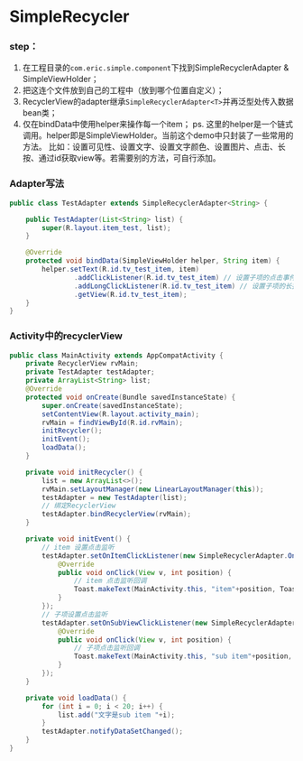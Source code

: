 # SimpleRecycler
### step：
1. 在工程目录的```com.eric.simple.component```下找到SimpleRecyclerAdapter &amp; SimpleViewHolder；
2. 把这连个文件放到自己的工程中（放到哪个位置自定义）；
3. RecyclerView的adapter继承```SimpleRecyclerAdapter<T>```并再泛型处传入数据bean类；
4. 仅在bindData中使用helper来操作每一个item；
ps. 这里的helper是一个链式调用。helper即是SimpleViewHolder。当前这个demo中只封装了一些常用的方法。
比如：设置可见性、设置文字、设置文字颜色、设置图片、点击、长按、通过id获取view等。若需要别的方法，可自行添加。
### Adapter写法
```java
public class TestAdapter extends SimpleRecyclerAdapter<String> {

    public TestAdapter(List<String> list) {
        super(R.layout.item_test, list);
    }

    @Override
    protected void bindData(SimpleViewHolder helper, String item) {
        helper.setText(R.id.tv_test_item, item)
                .addClickListener(R.id.tv_test_item) // 设置子项的点击事件监听
                .addLongClickListener(R.id.tv_test_item) // 设置子项的长按事件监听
                .getView(R.id.tv_test_item);
    }
}
```
### Activity中的recyclerView
```java
public class MainActivity extends AppCompatActivity {
    private RecyclerView rvMain;
    private TestAdapter testAdapter;
    private ArrayList<String> list;
    @Override
    protected void onCreate(Bundle savedInstanceState) {
        super.onCreate(savedInstanceState);
        setContentView(R.layout.activity_main);
        rvMain = findViewById(R.id.rvMain);
        initRecycler();
        initEvent();
        loadData();
    }

    private void initRecycler() {
        list = new ArrayList<>();
        rvMain.setLayoutManager(new LinearLayoutManager(this));
        testAdapter = new TestAdapter(list);
        // 绑定RecyclerView
        testAdapter.bindRecyclerView(rvMain);
    }

    private void initEvent() {
        // item 设置点击监听
        testAdapter.setOnItemClickListener(new SimpleRecyclerAdapter.OnItemClickListener() {
            @Override
            public void onClick(View v, int position) {
                // item 点击监听回调
                Toast.makeText(MainActivity.this, "item"+position, Toast.LENGTH_SHORT).show();
            }
        });
        // 子项设置点击监听
        testAdapter.setOnSubViewClickListener(new SimpleRecyclerAdapter.OnSubViewClickListener() {
            @Override
            public void onClick(View v, int position) {
                // 子项点击监听回调
                Toast.makeText(MainActivity.this, "sub item"+position, Toast.LENGTH_SHORT).show();
            }
        });
    }

    private void loadData() {
        for (int i = 0; i < 20; i++) {
            list.add("文字是sub item "+i);
        }
        testAdapter.notifyDataSetChanged();
    }
}
```
